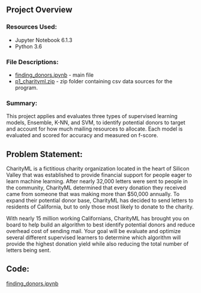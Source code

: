 ## Project Overview

### Resources Used:

- Jupyter Notebook 6.1.3 
- Python 3.6

### File Descriptions:

- [finding_donors.ipynb](https://github.com/lizgarseeyah/Finding-Donors/blob/master/finding_donors.ipynb) - main file
-  [p1_charityml.zip](https://github.com/lizgarseeyah/Finding-Donors/blob/master/p1_charityml_rev2.zip) - zip folder containing csv data sources for the program.

### Summary:

This project applies and evaluates three types of supervised learning models, Ensemble, K-NN, and SVM, to identify potential donors to target and account for how much mailing resources to allocate. Each model is evaluated and scored for accuracy and measured on f-score.

## Problem Statement:

CharityML is a fictitious charity organization located in the heart of Silicon Valley that was established to provide financial support for people eager to learn machine learning. After nearly 32,000 letters were sent to people in the community, CharityML determined that every donation they received came from someone that was making more than $50,000 annually. To expand their potential donor base, CharityML has decided to send letters to residents of California, but to only those most likely to donate to the charity. 

With nearly 15 million working Californians, CharityML has brought you on board to help build an algorithm to best identify potential donors and reduce overhead cost of sending mail. Your goal will be evaluate and optimize several different supervised learners to determine which algorithm will provide the highest donation yield while also reducing the total number of letters being sent.

## Code: 

[finding_donors.ipynb](https://github.com/lizgarseeyah/Finding-Donors/blob/master/finding_donors.ipynb)
